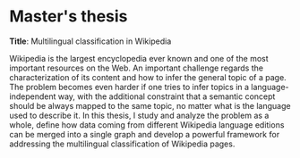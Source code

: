 # Master's thesis
**Title**: Multilingual classification in Wikipedia

Wikipedia is the largest encyclopedia ever known and one of the most important resources on the Web. An important challenge regards the characterization of its content and how to infer the general topic of a page. The problem becomes even harder if one tries to infer topics in a language-independent way, with the additional constraint that a semantic concept should be always mapped to the same topic, no matter what is the language used to describe it. In this thesis, I study and analyze the problem as a whole, define how data coming from different Wikipedia language editions can be merged into a single graph and develop a powerful framework for addressing the multilingual classification of Wikipedia pages.
